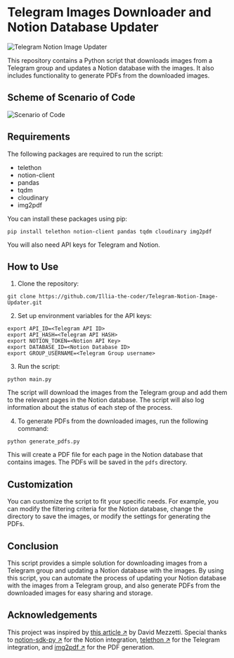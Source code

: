 # Telegram Images Downloader and Notion Database Updater

![Telegram Notion Image Updater](https://github.com/Illia-the-coder/Telegram-Notion-Image-Updater/blob/main/assets/101904816/6d08bf33-e642-4654-9bbc-2d5fdd454a3c.png)

This repository contains a Python script that downloads images from a Telegram group and updates a Notion database with the images. It also includes functionality to generate PDFs from the downloaded images.

## Scheme of Scenario of Code

![Scenario of Code](https://github.com/Illia-the-coder/Telegram-Notion-Image-Updater/blob/main/assets/101904816/f264c30e-9e0b-4bc8-a0a7-26c49a162c86.png)

## Requirements

The following packages are required to run the script:

- telethon
- notion-client
- pandas
- tqdm
- cloudinary
- img2pdf

You can install these packages using pip:

```
pip install telethon notion-client pandas tqdm cloudinary img2pdf
```

You will also need API keys for Telegram and Notion.

## How to Use

1. Clone the repository:

```
git clone https://github.com/Illia-the-coder/Telegram-Notion-Image-Updater.git
```

2. Set up environment variables for the API keys:

```
export API_ID=<Telegram API ID>
export API_HASH=<Telegram API HASH>
export NOTION_TOKEN=<Notion API Key>
export DATABASE_ID=<Notion Database ID>
export GROUP_USERNAME=<Telegram Group username>
```

3. Run the script:

```
python main.py
```

The script will download the images from the Telegram group and add them to the relevant pages in the Notion database. The script will also log information about the status of each step of the process.

4. To generate PDFs from the downloaded images, run the following command:

```
python generate_pdfs.py
```

This will create a PDF file for each page in the Notion database that contains images. The PDFs will be saved in the `pdfs` directory.

## Customization

You can customize the script to fit your specific needs. For example, you can modify the filtering criteria for the Notion database, change the directory to save the images, or modify the settings for generating the PDFs.

## Conclusion

This script provides a simple solution for downloading images from a Telegram group and updating a Notion database with the images. By using this script, you can automate the process of updating your Notion database with the images from a Telegram group, and also generate PDFs from the downloaded images for easy sharing and storage. 

## Acknowledgements

This project was inspired by [this article ↗](https://towardsdatascience.com/how-to-scrape-a-telegram-group-and-store-messages-to-a-database-3290f25d8d64) by David Mezzetti. Special thanks to [notion-sdk-py ↗](https://github.com/ramnes/notion-sdk-py) for the Notion integration, [telethon ↗](https://github.com/LonamiWebs/Telethon) for the Telegram integration, and [img2pdf ↗](https://github.com/josch/img2pdf) for the PDF generation.

